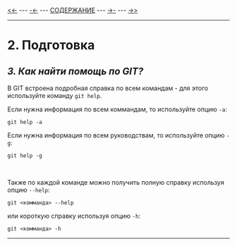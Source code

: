[<<-](./1-1.md) ---
[-<-](./2-2.md) ---
[СОДЕРЖАНИЕ](./README.md) ---
[->-](./3-1.md) ---
[->>](./3-1.md)

---

# **2. Подготовка**
## *3. Как найти помощь по GIT?*
В GIT встроена подробная справка по всем командам - для этого используйте команду `git help`. 

Если нужна информация по всем коммандам, то используйте опцию `-a`:
```
git help -a
```

Если нужна информация по всем руководствам, то используйте опцию `-g`:
```
git help -g
```

<br>

Также по каждой команде можно получить полную справку используя опцию `--help`:
```
git <комманда> --help
``` 
или короткую справку используя опцию `-h`:
```
git <комманда> -h
```


---